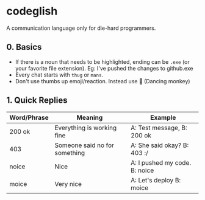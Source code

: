 # codeglish
A communication language only for die-hard programmers.

## 0. Basics

- If there is a noun that needs to be highlighted, ending can be `.exe` (or your favorite file extension). Eg: I've pushed the changes to github.exe
- Every chat starts with `thug` or `mans`.
- Don't use thumbs up emoji/reaction. Instead use 🐒 (Dancing monkey)


## 1. Quick Replies

| Word/Phrase      | Meaning     | Example |
| ----------- | ----------- | ----------
| 200 ok      | Everything is working fine       |  A: Test message, B: 200 ok
| 403   | Someone said no for something        | A: She said okay? B: 403 :/
| noice | Nice | A: I pushed my code. B: noice |
| moice | Very nice | A: Let's deploy B: moice 
